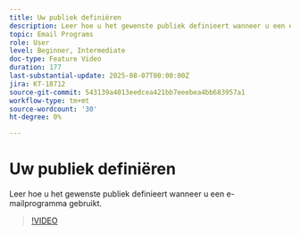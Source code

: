 ```yaml
---
title: Uw publiek definiëren
description: Leer hoe u het gewenste publiek definieert wanneer u een e-mailprogramma gebruikt.
topic: Email Programs
role: User
level: Beginner, Intermediate
doc-type: Feature Video
duration: 177
last-substantial-update: 2025-08-07T00:00:00Z
jira: KT-18712
source-git-commit: 543139a4013eedcea421bb7eeebea4bb683957a1
workflow-type: tm+mt
source-wordcount: '30'
ht-degree: 0%

---
```



# Uw publiek definiëren

Leer hoe u het gewenste publiek definieert wanneer u een e-mailprogramma gebruikt.

>[!VIDEO](https://video.tv.adobe.com/v/3470633/?learn=on&enablevpops)
